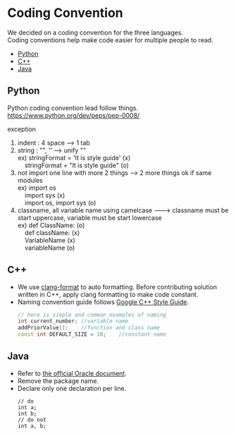 # Coding Convention
We decided on a coding convention for the three languages.   
Coding conventions help make code easier for multiple people to read.
* [Python](#python)
* [C++](#c)
* [Java](#java)

## Python
Python coding convention lead follow things.   
<https://www.python.org/dev/peps/pep-0008/>

exception
1. indent : 4 space --> 1 tab
2. string : "", '' --> unify ""   
	ex) stringFormat = 'It is style guide' (x)   
	&nbsp;&nbsp;&nbsp;&nbsp;stringFormat = "It is style guide" (o)
3. not import one line with more 2 things --> 2 more things ok if same modules   
	ex) import os   
	&nbsp;&nbsp;&nbsp;&nbsp;import sys (x)   
	&nbsp;&nbsp;&nbsp;&nbsp;import os, import sys (o)
4. classname, all variable name using camelcase ---> classname must be start uppercase, variable must be start lowercase   
	ex) def ClassName: (o)   
	&nbsp;&nbsp;&nbsp;&nbsp;def className: (x)   
	&nbsp;&nbsp;&nbsp;&nbsp;VariableName (x)   
	&nbsp;&nbsp;&nbsp;&nbsp;variableName (o)   

## C++

* We use [clang-format](http://clang.llvm.org/docs/ClangFormat.html) to auto formatting. Before contributing solution written in C++, apply clang formatting to make code constant.
* Naming convention guide follows [Google C++ Style Guide](https://google.github.io/styleguide/cppguide.html#Naming).
	```c++
	// here is simple and common examples of naming
	int current_number;	//variable name
	addPriorValue();	//function and class name
	const int DEFAULT_SIZE = 10;	//constant name
	```

## Java
* Refer to [the official Oracle document](https://www.oracle.com/java/technologies/javase/codeconventions-contents.html).
* Remove the package name.
* Declare only one declaration per line.
	```
	// do
	int a;
	int b;
	// do not
	int a, b;
	```
